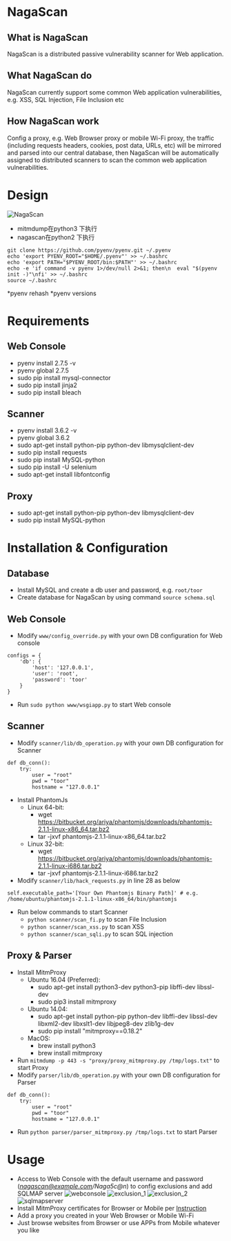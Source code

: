 # NagaScan
## What is NagaScan
NagaScan is a distributed passive vulnerability scanner for Web application.

## What NagaScan do
NagaScan currently support some common Web application vulnerabilities, e.g. XSS, SQL Injection, File Inclusion etc

## How NagaScan work
Config a proxy, e.g. Web Browser proxy or mobile Wi-Fi proxy, the traffic (including requests headers, cookies, post data, URLs, etc) will be mirrored and parsed into our central database, then NagaScan will be automatically assigned to distributed scanners to scan the common web application vulnerabilities.

# Design
![NagaScan](http://avfisher.win/wp-content/uploads/2017/03/20170313112539_66270.png)

* mitmdump在python3 下执行
* nagascan在python2 下执行

```
git clone https://github.com/pyenv/pyenv.git ~/.pyenv
echo 'export PYENV_ROOT="$HOME/.pyenv"' >> ~/.bashrc
echo 'export PATH="$PYENV_ROOT/bin:$PATH"' >> ~/.bashrc
echo -e 'if command -v pyenv 1>/dev/null 2>&1; then\n  eval "$(pyenv init -)"\nfi' >> ~/.bashrc
source ~/.bashrc
```
*pyenv rehash
*pyenv versions


# Requirements
## Web Console
* pyenv install 2.7.5 -v
* pyenv global 2.7.5
* sudo pip install mysql-connector
* sudo pip install jinja2
* sudo pip install bleach

## Scanner
* pyenv install 3.6.2 -v
* pyenv global 3.6.2
* sudo apt-get install python-pip python-dev libmysqlclient-dev
* sudo pip install requests
* sudo pip install MySQL-python
* sudo pip install -U selenium
* sudo apt-get install libfontconfig

## Proxy
* sudo apt-get install python-pip python-dev libmysqlclient-dev
* sudo pip install MySQL-python

# Installation & Configuration

## Database
* Install MySQL and create a db user and password, e.g. `root/toor`
* Create database for NagaScan by using command `source schema.sql`

## Web Console
* Modify `www/config_override.py` with your own DB configuration for Web console
```
configs = {
    'db': {
        'host': '127.0.0.1',
        'user': 'root',
        'password': 'toor'
    }
}
```
* Run `sudo python www/wsgiapp.py` to start Web console

## Scanner
* Modify `scanner/lib/db_operation.py` with your own DB configuration for Scanner
```
def db_conn():
    try:
        user = "root"
        pwd = "toor"
        hostname = "127.0.0.1"
```
* Install PhantomJs
  * Linux 64-bit:
    * wget https://bitbucket.org/ariya/phantomjs/downloads/phantomjs-2.1.1-linux-x86_64.tar.bz2
    * tar -jxvf phantomjs-2.1.1-linux-x86_64.tar.bz2
  * Linux 32-bit:
    * wget https://bitbucket.org/ariya/phantomjs/downloads/phantomjs-2.1.1-linux-i686.tar.bz2
    * tar -jxvf phantomjs-2.1.1-linux-i686.tar.bz2
* Modify `scanner/lib/hack_requests.py` in line 28 as below
```
self.executable_path='[Your Own Phantomjs Binary Path]' # e.g. /home/ubuntu/phantomjs-2.1.1-linux-x86_64/bin/phantomjs
```
* Run below commands to start Scanner
  * `python scanner/scan_fi.py` to scan File Inclusion
  * `python scanner/scan_xss.py` to scan XSS
  * `python scanner/scan_sqli.py` to scan SQL injection

## Proxy & Parser
* Install MitmProxy
  * Ubuntu 16.04 (Preferred):
    * sudo apt-get install python3-dev python3-pip libffi-dev libssl-dev
    * sudo pip3 install mitmproxy
  * Ubuntu 14.04:
    * sudo apt-get install python-pip python-dev libffi-dev libssl-dev libxml2-dev libxslt1-dev libjpeg8-dev zlib1g-dev
    * sudo pip install "mitmproxy==0.18.2"
  * MacOS:
    * brew install python3
    * brew install mitmproxy
* Run `mitmdump -p 443 -s "proxy/proxy_mitmproxy.py /tmp/logs.txt"` to start Proxy
* Modify `parser/lib/db_operation.py` with your own DB configuration for Parser
```
def db_conn():
    try:
        user = "root"
        pwd = "toor"
        hostname = "127.0.0.1"
```
* Run `python parser/parser_mitmproxy.py /tmp/logs.txt` to start Parser

# Usage

* Access to Web Console with the default username and password (*nagascan@example.com/Naga5c@n*) to config exclusions and add SQLMAP server
![webconsole](https://github.com/brianwrf/NagaScan/blob/master/picture/webconsole.jpeg)
![exclusion_1](https://github.com/brianwrf/NagaScan/blob/master/picture/exclusion_1.jpeg)
![exclusion_2](https://github.com/brianwrf/NagaScan/blob/master/picture/exclusion_2.jpeg)
![sqlmapserver](https://github.com/brianwrf/NagaScan/blob/master/picture/sqlmapserver.jpeg)
* Install MitmProxy certificates for Browser or Mobile per [Instruction](http://docs.mitmproxy.org/en/stable/certinstall.html)
* Add a proxy you created in your Web Browser or Mobile Wi-Fi
* Just browse websites from Browser or use APPs from Mobile whatever you like
